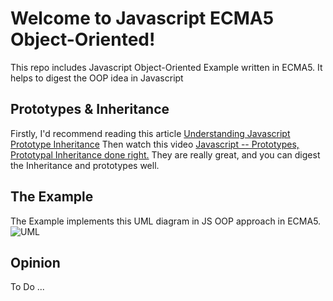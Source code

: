 # Welcome to Javascript ECMA5 Object-Oriented!

This repo includes Javascript Object-Oriented Example written in ECMA5. It helps to digest the OOP idea in Javascript

## Prototypes & Inheritance

Firstly, I'd recommend reading this article [Understanding Javascript Prototype Inheritance](https://hackernoon.com/understanding-javascript-prototype-and-inheritance-d55a9a23bde2)
Then watch this video [Javascript -- Prototypes, Prototypal Inheritance done right.](https://www.youtube.com/watch?v=Yvf_kUBZmXg&t=1791s) They are really great, and you can digest the Inheritance and prototypes well.

## The Example
The Example implements this UML diagram in JS OOP approach in ECMA5.
![UML ](https://image.ibb.co/mMg1iS/Screen_Shot_2018_03_03_at_2_06_23_PM.png)

## Opinion 
To Do ...
